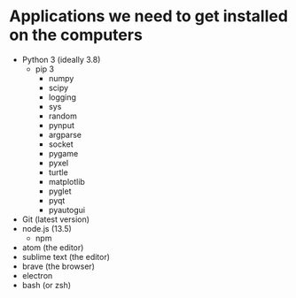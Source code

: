 # Applications we need to get installed on the computers



- Python 3 (ideally 3.8)
  - pip 3
    - numpy
    - scipy
    - logging
    - sys
    - random
    - pynput
    - argparse
    - socket
    - pygame
    - pyxel
    - turtle
    - matplotlib
    - pyglet
    - pyqt
    - pyautogui
- Git (latest version)
- node.js (13.5)
  - npm
- atom (the editor)
- sublime text (the editor)
- brave (the browser)
- electron
- bash (or zsh)
